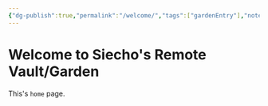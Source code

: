 ```yaml
---
{"dg-publish":true,"permalink":"/welcome/","tags":["gardenEntry"],"noteIcon":"","created":"2025-05-08T13:56:22.821+08:00","updated":"2025-05-22T16:55:35.690+08:00"}
---
```


# Welcome to Siecho's Remote Vault/Garden
This's `home` page.